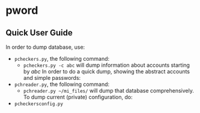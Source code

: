 # pword

## Quick User Guide
In order to dump database, use:
- `pcheckers.py`, the following command:
  * `pcheckers.py -c abc` will dump information about accounts starting by _abc_
In order to do a quick dump, showing the abstract accounts and simple passwords:
- `pchreader.py`, the following command:
  * `pchreader.py ~/mi_files/` will dump that database comprehensively.
To dump current (private) configuration, do:
- `pcheckersconfig.py`
